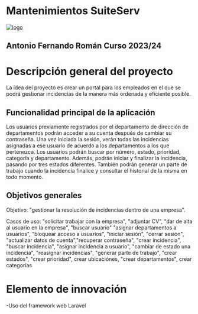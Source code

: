 # Mantenimientos SuiteServ

<a href="https://ibb.co/4fRVRMW"><img src="https://i.ibb.co/qnYrY9B/logo.png" alt="logo" border="0"></a>

## Antonio Fernando Román Curso 2023/24

# Descripción general del proyecto

La idea del proyecto es crear un portal para los empleados en el que se podrá gestionar incidencias de la manera más ordenada y eficiente posible.

## Funcionalidad principal de la aplicación

Los usuarios previamente registrados por el departamento de dirección de departamentos podrán acceder a su cuenta después de cambiar su contraseña. Una vez iniciada la sesión, verán todas las incidencias asignadas a ese usuario de acuerdo a los departamentos a los que pertenezca. Los usuarios podrán buscar por número, estado, prioridad, categoría y departamento. Además, podrán iniciar y finalizar la incidencia, pasando por tres estados diferentes. También podrán generar un parte de trabajo cuando la incidencia finalice y consultar el historial de la misma en todo momento.

## Objetivos generales

Objetivo: "gestionar la resolución de incidencias dentro de una empresa".

Casos de uso: "solicitar trabajar con la empresa", "adjuntar CV", "dar de alta al usuario en la empresa", "buscar usuario" "asignar departamentos a usuarios", "bloquear acceso a usuarios", "iniciar sesión", "cerrar sesión", "actualizar datos de cuenta","recuperar contraseña", "crear incidencia", "buscar incidencia", "asignar incidencia a usuario", "cambiar de estado una incidencia", "reasignar incidencias", "generar parte de trabajo", "crear estados", "crear prioridad", crear ubicaciónes, "crear departamentos", crear categorías 

# Elemento de innovación

-Uso del framework web Laravel
